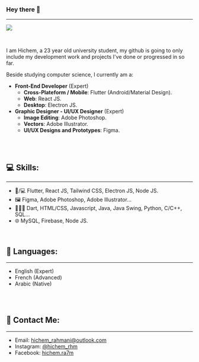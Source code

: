 

### Hey there 👋

<hr/>

![](https://komarev.com/ghpvc/?username=hiche-m&color=brightgreen)

<br/>

I am Hichem, a 23 year old university student, my github is going to only include my development work and projects I've done or progressed in so far.

Beside studying computer science, I currently am a:
- **Front-End Developer** (Expert)
    * **Cross-Plateform / Mobile**: Flutter (Android/Material Design).
    * **Web**: React JS.
    * **Desktop**: Electron JS.
- **Graphic Designer - UI/UX Designer** (Expert)
    * **Image Editing**: Adobe Photoshop.
    * **Vectors**: Adobe Illustrator.
    * **UI/UX Designs and Prototypes**: Figma.

<br/><br/>

## 💻 **Skills:**

<hr/>

- 📱/💻 Flutter, React JS, Tailwind CSS, Electron JS, Node JS.
- 🖼 Figma, Adobe Photoshop, Adobe Illustrator...
- 👨🏾‍💻 Dart, HTML/CSS, Javascript, Java, Java Swing, Python, C/C++, SQL...
- 🌐 MySQL, Firebase, Node JS.

<br/>

## 📙 **Languages:**

<hr/>

- English (Expert)
- French (Advanced)
- Arabic (Native)

<br/><br/>

## 👤 **Contact Me:**

<hr/>

- Email: <ins>hichem_rahmani@outlook.com</ins>
- Instagram: [<ins>@hichem_rhm</ins>](https://www.instagram.com/hichem_rhm/)
- Facebook: [<ins>hichem.ra7m</ins>](https://www.facebook.com/hichem.ra7m)

<br/>
